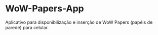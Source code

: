 # WoW-Papers-App

Aplicativo para disponibilização e inserção de WoW Papers (papéis de parede) para celular.
